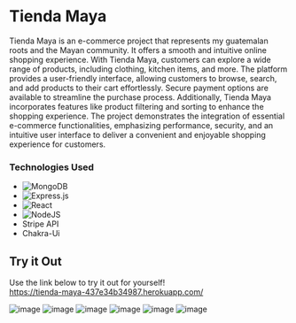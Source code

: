 # Tienda Maya

Tienda Maya is an e-commerce project that represents my guatemalan roots and the Mayan community. It offers a smooth and intuitive online shopping experience. With Tienda Maya, customers can explore a wide range of products, including clothing, kitchen items, and more. The platform provides a user-friendly interface, allowing customers to browse, search, and add products to their cart effortlessly. Secure payment options are available to streamline the purchase process. Additionally, Tienda Maya incorporates features like product filtering and sorting to enhance the shopping experience. The project demonstrates the integration of essential e-commerce functionalities, emphasizing performance, security, and an intuitive user interface to deliver a convenient and enjoyable shopping experience for customers.

### Technologies Used
* ![MongoDB](https://img.shields.io/badge/MongoDB-%234ea94b.svg?style=for-the-badge&logo=mongodb&logoColor=white)
* ![Express.js](https://img.shields.io/badge/express.js-%23404d59.svg?style=for-the-badge&logo=express&logoColor=%2361DAFB)
* ![React](https://img.shields.io/badge/react-%2320232a.svg?style=for-the-badge&logo=react&logoColor=%2361DAFB)
* ![NodeJS](https://img.shields.io/badge/node.js-6DA55F?style=for-the-badge&logo=node.js&logoColor=white)
* Stripe API
* Chakra-Ui

## Try it Out
Use the link below to try it out for yourself! <br>
https://tienda-maya-437e34b34987.herokuapp.com/

![image](https://github.com/mar69287/tienda-maya/assets/104735283/91432235-0e80-45f7-9053-6976814ebd03)
![image](https://github.com/mar69287/tienda-maya/assets/104735283/f5371dd8-3e9e-4d38-83d4-5472f1696018)
![image](https://github.com/mar69287/tienda-maya/assets/104735283/fc7b5ca3-d4f8-42d6-b7c9-4fd4f90dd513)
![image](https://github.com/mar69287/tienda-maya/assets/104735283/33a08fe7-24b6-472e-989d-08164aedbb0b)
![image](https://github.com/mar69287/tienda-maya/assets/104735283/81793967-2900-4a19-b664-318c99c56fc2)
![image](https://github.com/mar69287/tienda-maya/assets/104735283/b6afc01e-98ba-4822-87ce-76731f172a65)

